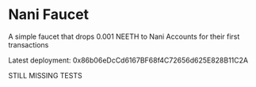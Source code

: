 # Nani Faucet
A simple faucet that drops 0.001 NEETH to Nani Accounts for their first transactions

Latest deployment: 0x86b06eDcCd6167BF68f4C72656d625E828B11C2A

STILL MISSING TESTS
